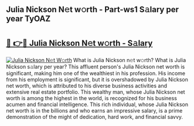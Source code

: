 ## Julia Nickson N𝚎t w𝚘rth - Part-ws1 S𝚊lary per year TyOAZ

# <h2><a href="http://gc0av8.nevu.top/?p=Julia+Nickson">🔗 👉🔴 Julia Nickson N𝚎t w𝚘rth - S𝚊lary</a></h2>

[![Julia Nickson N𝚎t W𝚘rth](https://i.imgur.com/Oavwk0R.jpeg)](http://gc0av8.nevu.top/?p=Julia+Nickson)
What is Julia Nickson n𝚎t w𝚘rth? What is Julia Nickson s𝚊lary per year?
This affluent person's Julia Nickson net worth is significant, making him one of the wealthiest in his profession. His income from his employment is significant, but it is overshadowed by Julia Nickson net worth, which is attributed to his diverse business activities and extensive real estate portfolio. This wealthy man, whose Julia Nickson net worth is among the highest in the world, is recognized for his business acumen and financial intelligence. This rich individual, whose Julia Nickson net worth is in the billions and who earns an impressive salary, is a prime demonstration of the might of dedication, hard work, and financial savvy.
